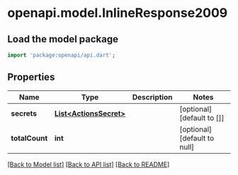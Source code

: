 # openapi.model.InlineResponse2009

## Load the model package
```dart
import 'package:openapi/api.dart';
```

## Properties
Name | Type | Description | Notes
------------ | ------------- | ------------- | -------------
**secrets** | [**List&lt;ActionsSecret&gt;**](ActionsSecret.md) |  | [optional] [default to []]
**totalCount** | **int** |  | [optional] [default to null]

[[Back to Model list]](../README.md#documentation-for-models) [[Back to API list]](../README.md#documentation-for-api-endpoints) [[Back to README]](../README.md)


